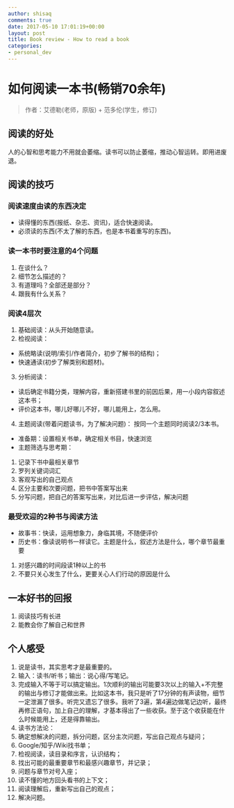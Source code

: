 ```yaml
---
author: shisaq
comments: true
date: 2017-05-10 17:01:19+00:00
layout: post
title: Book review - How to read a book
categories:
- personal_dev
---
```


# 如何阅读一本书(畅销70余年)

> 作者：艾德勒(老师，原版) + 范多伦(学生，修订)

## 阅读的好处
人的心智和思考能力不用就会萎缩。读书可以防止萎缩，推动心智运转。即用进废退。

## 阅读的技巧

### 阅读速度由读的东西决定
* 读得懂的东西(报纸、杂志、资讯)，适合快速阅读。
* 必须读的东西(不太了解的东西，也是本书着重写的东西)。

### 读一本书时要注意的4个问题
1. 在谈什么？
2. 细节怎么描述的？
3. 有道理吗？全部还是部分？
4. 跟我有什么关系？

### 阅读4层次
1. 基础阅读：从头开始随意读。
2. 检视阅读：
 * 系统略读(说明/索引/作者简介，初步了解书的结构)；
 * 快速通读(初步了解类别和题材)。
3. 分析阅读：
 * 读后确定书籍分类，理解内容，重新搭建书里的前因后果，用一小段内容叙述这本书；
 * 评价这本书，哪儿好哪儿不好，哪儿能用上，怎么用。
4. 主题阅读(带着问题读书，为了解决问题)：
 按同一个主题同时阅读2/3本书。
 * 准备期：设置相关书单，确定相关书目，快速浏览
 * 主题筛选与思考期：
  1. 记录下书中最相关章节
  2. 罗列关键词词汇
  3. 客观写出的自己观点
  4. 区分主要和次要问题，把书中答案写出来
  5. 分写问题，把自己的答案写出来，对比后进一步评估，解决问题

### 最受欢迎的2种书与阅读方法
* 故事书：快读，运用想象力，身临其境，不随便评价
* 历史书：像读说明书一样读它。主题是什么，叙述方法是什么，哪个章节最重要
 1. 对感兴趣的时间段读1种以上的书
 2. 不要只关心发生了什么，更要关心人们行动的原因是什么

## 一本好书的回报
1. 阅读技巧有长进
2. 能教会你了解自己和世界

## 个人感受
1. 说是读书，其实思考才是最重要的。
2. 输入：读书/听书；输出：说心得/写笔记。
2. 完成输入不等于可以搞定输出。1次顺利的输出可能要3次以上的输入+不完整的输出与修订才能做出来。比如这本书，我只是听了17分钟的有声读物，细节一定泄漏了很多。听完又遗忘了很多。我听了3遍，第4遍边做笔记边听，最终再修正语句，加上自己的理解，才基本得出了一些收获。至于这个收获能在什么时候能用上，还是得靠输出。
3. 读书方法论：
 1. 确定想解决的问题，拆分问题，区分主次问题，写出自己观点与疑问；
 2. Google/知乎/Wiki找书单；
 3. 检视阅读，读目录和序言，认识结构；
 4. 找出可能的最重要章节和最感兴趣章节，并记录；
 5. 问题与章节对号入座；
 6. 读不懂的地方回头看书的上下文；
 7. 阅读理解后，重新写出自己的观点；
 8. 解决问题。
